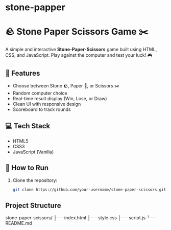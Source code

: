 # stone-papper

# 🪨 Stone Paper Scissors Game ✂️

A simple and interactive **Stone-Paper-Scissors** game built using HTML, CSS, and JavaScript. Play against the computer and test your luck! 🎮

## 🎯 Features

- Choose between Stone 🪨, Paper 📄, or Scissors ✂️
- Random computer choice
- Real-time result display (Win, Lose, or Draw)
- Clean UI with responsive design
- Scoreboard to track rounds

## 💻 Tech Stack

- HTML5
- CSS3
- JavaScript (Vanilla)

## 🚀 How to Run

1. Clone the repository:
   ```bash
   git clone https://github.com/your-username/stone-paper-scissors.git

## Project Structure

stone-paper-scissors/
├── index.html
├── style.css
├── script.js
└── README.md
